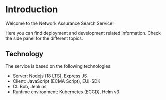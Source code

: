 # Introduction

Welcome to the Network Assurance Search Service!

Here you can find deployment and development related information.
Check the side panel for the different topics.

## Technology

The service is based on the following technologies:

- Server: Nodejs (18 LTS), Express JS
- Client: JavaScript (ECMA Script), EUI-SDK
- CI: Bob, Jenkins
- Runtime environment: Kubernetes (ECCD), Helm v3
